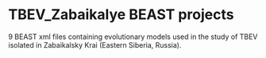# TBEV_Zabaikalye BEAST projects
9 BEAST xml files containing evolutionary models used in the study of TBEV isolated in Zabaikalsky Krai (Eastern Siberia, Russia).
